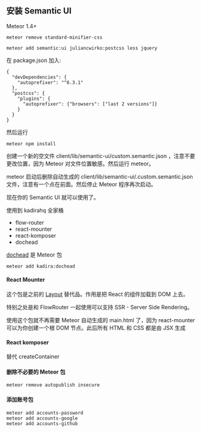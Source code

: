 ## 安装 Semantic UI

Meteor 1.4+

```
meteor remove standard-minifier-css

meteor add semantic:ui juliancwirko:postcss less jquery
```

在 package.json 加入:

```
{
  "devDependencies": {
    "autoprefixer": "^6.3.1"
  },
  "postcss": {
    "plugins": {
      "autoprefixer": {"browsers": ["last 2 versions"]}
    }
  }
}
```

然后运行

```
meteor npm install
```

创建一个新的空文件 client/lib/semantic-ui/custom.semantic.json ，注意不要更改位置，因为 Meteor 对文件位置敏感。然后运行 meteor。

meteor 启动后删除自动生成的 client/lib/semantic-ui/.custom.semantic.json 文件，注意有一个点在前面。然后停止 Meteor 程序再次启动。

现在你的 Semantic UI 就可以使用了。


使用到 kadirahq 全家桶

* flow-router
* react-mounter
* react-komposer
* dochead

[dochead](https://github.com/kadirahq/meteor-dochead) 是 Meteor 包
```
meteor add kadira:dochead
```

#### React Mounter
这个包是之前的 [Layout](https://github.com/kadirahq/meteor-react-layout) 替代品。作用是把 React 的组件加载到 DOM 上去。

特别之处是和 FlowRouter 一起使用可以支持 SSR - Server Side Rendering。

使用这个包就不再需要 Meteor 自动生成的 main.html 了，因为 react-mounter 可以为你创建一个根 DOM 节点。此后所有 HTML 和 CSS 都是由 JSX 生成

#### React komposer
替代 createContainer

#### 删除不必要的 Meteor 包

```
meteor remove autopublish insecure
```

#### 添加账号包

```
meteor add accounts-password
meteor add accounts-google
meteor add accounts-github
```

